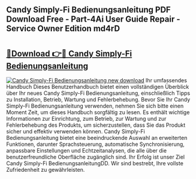 ## Candy Simply-Fi Bedienungsanleitung PDF Download Free - Part-4Ai User Guide Repair - Service Owner Edition md4rD

# <h2><a href="http://df3f1ni.blite.top/?on=Candy+Simply-Fi+Bedienungsanleitung">🔗Download 👉🔴 Candy Simply-Fi Bedienungsanleitung</a></h2>

[![Candy Simply-Fi Bedienungsanleitung new download](https://i.imgur.com/lujVjoI.png)](http://df3f1ni.blite.top/?on=Candy+Simply-Fi+Bedienungsanleitung)
Ihr umfassendes Handbuch Dieses Benutzerhandbuch bietet einen vollständigen Überblick über Ihr neues Candy Simply-Fi Bedienungsanleitung, einschließlich Tipps zu Installation, Betrieb, Wartung und Fehlerbehebung. Bevor Sie Ihr Candy Simply-Fi Bedienungsanleitung verwenden, nehmen Sie sich bitte einen Moment Zeit, um dieses Handbuch sorgfältig zu lesen. Es enthält wichtige Informationen zur Einrichtung, zum Betrieb, zur Wartung und zur Fehlerbehebung des Produkts, um sicherzustellen, dass Sie das Produkt sicher und effektiv verwenden können. Candy Simply-Fi Bedienungsanleitung bietet eine beeindruckende Auswahl an erweiterten Funktionen, darunter Sprachsteuerung, automatische Synchronisierung, anpassbare Einstellungen und Echtzeitanalysen, die alle über die benutzerfreundliche Oberfläche zugänglich sind. Ihr Erfolg ist unser Ziel Candy Simply-Fi BedienungsanleitungDD. Wir sind bestrebt, Ihre vollste Zufriedenheit zu gewährleisten.
